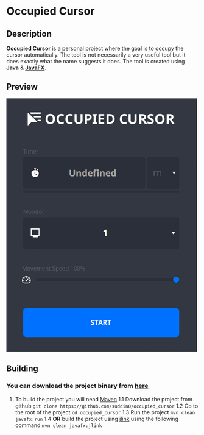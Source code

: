 # Occupied Cursor

## Description
**Occupied Cursor** is a personal project where the goal is to occupy the cursor automatically. The tool is not necessarily a very useful tool but it  does exactly what the name suggests it does. The tool is created using **Java** & [**JavaFX**](https://openjfx.io/).

## Preview
![occupied-cursor preview](.res/occupied-cursor.png)
## Building
### You can download the project binary from [here](/releases)
1. To build the project you will nead [Maven](https://maven.apache.org/)
   1.1 Download the project from github `git clone https://github.com/suddin0/occupied_cursor`
   1.2 Go to the root of the project `cd occupied_cursor`
   1.3 Run the project `mvn clean javafx:run`
   1.4 **OR** build the project using [jlink](https://docs.oracle.com/en/java/javase/11/tools/jlink.html) using the following command `mvn clean javafx:jlink`

